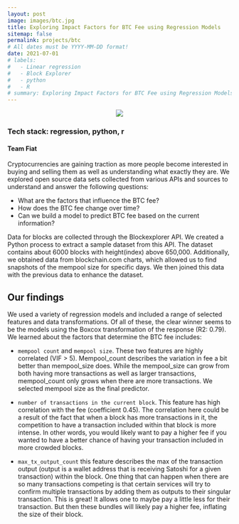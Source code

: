 ```yaml
---
layout: post
image: images/btc.jpg
title: Exploring Impact Factors for BTC Fee using Regression Models
sitemap: false
permalink: projects/btc
# All dates must be YYYY-MM-DD format!
date: 2021-07-01
# labels:
#   - Linear regression
#   - Block Explorer
#   - python
#   - R
# summary: Exploring Impact Factors for BTC Fee using Regression Models
---
```

<p align="center"><img src="../images/btc.jpg"></p>

### Tech stack: regression, python, r

#### Team Fiat

Cryptocurrencies are gaining traction as more people become interested in buying and selling them as well as understanding what exactly they are. We explored open source data sets collected from various APIs and sources to understand and answer the following questions:

* What are the factors that influence the BTC fee?
* How does the BTC fee change over time?
* Can we build a model to predict BTC fee based on the current information?


Data for blocks are collected through the Blockexplorer API. We created a Python process to extract a sample dataset from this API. The dataset contains about 6000 blocks with height(index) above 650,000. Additionally, we obtained data from blockchain.com charts, which allowed us to find snapshots of the mempool size for specific days. We then joined this data with the previous data to enhance the dataset.

## Our findings

We used a variety of regression models and included a range of selected features and data transformations. Of all of these, the clear winner seems to be the models using the Boxcox transformation of the response (R2: 0.79). We learned about the factors that determine the BTC fee includes:

* `mempool count` and `mempool size`. These two features are highly correlated (VIF > 5). Mempool_count describes the variation in fee a bit better than mempool_size does. While the mempool_size can grow from both having more transactions as well as larger transactions, mempool_count only grows when there are more transactions. We selected mempool size as the final predictor.

* `number of transactions in the current block`. This feature has high correlation with the fee (coefficient 0.45). The correlation here could be a result of the fact that when a block has more transactions in it, the competition to have a transaction included within that block is more intense. In other words, you would likely want to pay a higher fee if you wanted to have a better chance of having your transaction included in more crowded blocks.

* `max_tx_output_count` this feature describes the max of the transaction output (output is a wallet address that is receiving Satoshi for a given transaction) within the block. One thing that can happen when there are so many transactions competing is that certain services will try to confirm multiple transactions by adding them as outputs to their singular transaction. This is great! It allows one to maybe pay a little less for their transaction. But then these bundles will likely pay a higher fee, inflating the size of their block.



